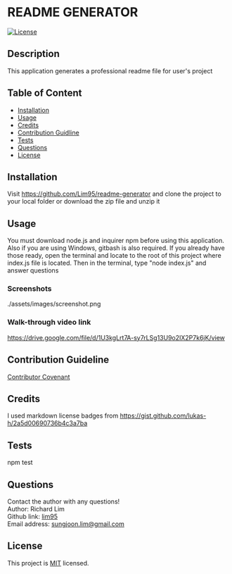  
  # README GENERATOR
  [![License](https://img.shields.io/badge/License-MIT-yellow.svg)](https://opensource.org/licenses/MIT)

  ## Description
  This application generates a professional readme file for user's project

  ## Table of Content
  * [ Installation ](#Installation)
  * [ Usage ](#Usage)
  * [ Credits ](#Credits)
  * [ Contribution Guidline ](#Contribution-Guidline)
  * [ Tests ](#Tests)
  * [ Questions ](#Questions)
  * [ License ](#License)

  ## Installation
  Visit https://github.com/Lim95/readme-generator and clone the project to your local folder or download the zip file and unzip it

  ## Usage 
  You must download node.js and inquirer npm before using this application. Also if you are using Windows, gitbash is also required. If you already have those ready, open the terminal and locate to the root of this project where index.js file is located. Then in the terminal, type "node index.js" and answer questions

  ### Screenshots
  ./assets/images/screenshot.png
  
  ### Walk-through video link
  https://drive.google.com/file/d/1U3kgLrt7A-sy7rLSg13U9o2IX2P7k6jK/view
  
  ## Contribution Guideline
  [Contributor Covenant](https://www.contributor-covenant.org/version/2/0/code_of_conduct/)
  
  ## Credits
  I used markdown license badges from https://gist.github.com/lukas-h/2a5d00690736b4c3a7ba

  ## Tests
  npm test

  ## Questions
  Contact the author with any questions!<br>
  Author: Richard Lim <br>
  Github link: [lim95](https://github.com/lim95)<br>
  Email address: sungjoon.lim@gmail.com

  ## License
  This project is [MIT](https://opensource.org/licenses/MIT) licensed.<br />
  
